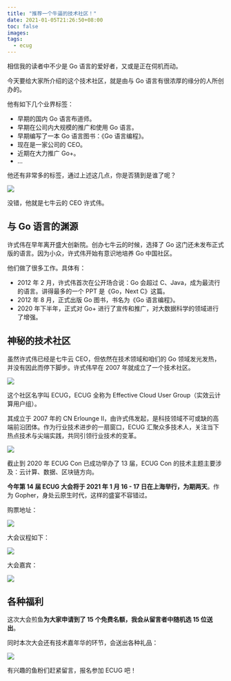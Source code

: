 ```yaml
---
title: "推荐一个牛逼的技术社区！"
date: 2021-01-05T21:26:50+08:00
toc: false
images:
tags: 
  - ecug
---
```


相信我的读者中不少是 Go 语言的爱好者，又或是正在伺机而动。

今天要给大家所介绍的这个技术社区，就是由与 Go 语言有很浓厚的缘分的人所创办的。

他有如下几个业界标签：

- 早期的国内 Go 语言布道师。
- 早期在公司内大规模的推广和使用 Go 语言。
- 早期编写了一本 Go 语言图书：《Go 语言编程》。
- 现在是一家公司的 CEO。
- 近期在大力推广 Go+。
- ...

他还有非常多的标签，通过上述这几点，你是否猜到是谁了呢？

![](https://image.eddycjy.com/0c8ac8602cca4e19c8caca30ac991305.jpeg)

没错，他就是七牛云的 CEO 许式伟。

## 与 Go 语言的渊源

许式伟在早年离开盛大创新院。创办七牛云的时候，选择了 Go 这门还未发布正式版的语言。因为小众，许式伟开始有意识地培养 Go 中国社区。

他们做了很多工作。具体有：

- 2012 年 2 月，许式伟首次在公开场合说：Go 会超过 C、Java，成为最流行的语言。讲得最多的一个 PPT 是《Go，Next C》这篇。
- 2012 年 8 月，正式出版 Go 图书，书名为《Go 语言编程》。
- 2020 年下半年，正式对 Go+ 进行了宣传和推广，对大数据科学的领域进行了增强。

## 神秘的技术社区

虽然许式伟已经是七牛云 CEO，但依然在技术领域和咱们的 Go 领域发光发热，并没有因此而停下脚步。许式伟早在 2007 年就成立了一个技术社区。

![](https://image.eddycjy.com/f04e24b25f48c3d2293e64390d22888f.jpeg)

这个社区名字叫 ECUG，ECUG 全称为 Effective Cloud User Group（实效云计算用户组）。

其成立于 2007 年的 CN Erlounge II，由许式伟发起，是科技领域不可或缺的高端前沿团体。作为行业技术进步的一扇窗口，ECUG 汇聚众多技术人，关注当下热点技术与尖端实践，共同引领行业技术的变革。

![](https://image.eddycjy.com/1cba758a30621c7b4db7c92ae9e739d0.jpeg)

截止到 2020 年 ECUG Con 已成功举办了 13 届，ECUG Con 的技术主题主要涉及：云计算、数据、区块链方向。

**今年第 14 届 ECUG 大会将于 2021 年 1 月 16 - 17 日在上海举行，为期两天**。作为 Gopher，身处云原生时代，这样的盛宴不容错过。

购票地址：

![](https://image.eddycjy.com/017bf73c7eaa90dc99d793324b347e88.png)

大会议程如下：

![](https://image.eddycjy.com/1b3475f904becad56e9450aff88d9402.jpg)

大会嘉宾：

![](https://image.eddycjy.com/177b353f31903dcde292755a84af5e73.png)

## 各种福利

这次大会煎鱼**为大家申请到了 15 个免费名额，我会从留言者中随机选 15 位送出**。


同时本次大会还有技术嘉年华的环节，会送出各种礼品：

![](https://image.eddycjy.com/da791fb34cb3a8bbd353bb9171b8c180.jpeg)

有兴趣的鱼粉们赶紧留言，报名参加 ECUG 吧！